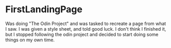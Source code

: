 # FirstLandingPage

Was doing "The Odin Project" and was tasked to recreate a page from what I saw. I was given a style sheet, and told good luck. I don't think I finished it, but I stopped following the odin project and decided to start doing some things on my own time.
